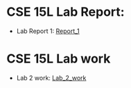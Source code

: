 # CSE 15L Lab Report:     
* Lab Report 1: [Report_1](lab-report-1-week-2.md)

# CSE 15L Lab work
* Lab 2 work: [Lab_2_work](Lab2.md)






